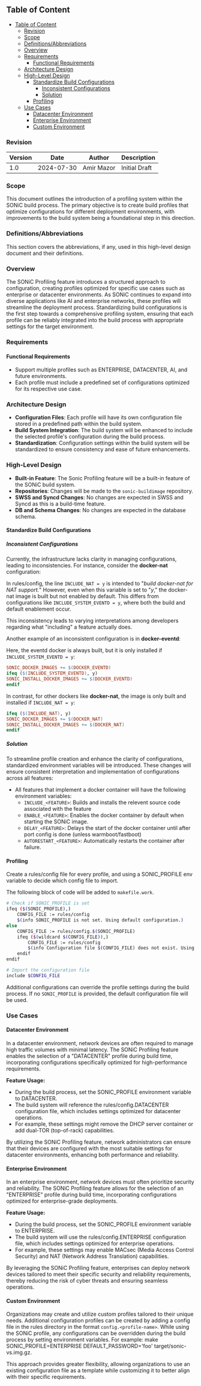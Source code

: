 ## Table of Content

- [Table of Content](#table-of-content)
	- [Revision](#revision)
	- [Scope](#scope)
	- [Definitions/Abbreviations](#definitionsabbreviations)
	- [Overview](#overview)
	- [Requirements](#requirements)
		- [Functional Requirements](#functional-requirements)
	- [Architecture Design](#architecture-design)
	- [High-Level Design](#high-level-design)
		- [Standardize Build Configurations](#standardize-build-configurations)
			- [Inconsistent Configurations](#inconsistent-configurations)
			- [Solution](#solution)
		- [Profiling](#profiling)
	- [Use Cases](#use-cases)
		- [Datacenter Environment](#datacenter-environment)
		- [Enterprise Environment](#enterprise-environment)
		- [Custom Environment](#custom-environment)

### Revision

| Version | Date       | Author       | Description          |
|---------|------------|--------------|----------------------|
| 1.0     | 2024-07-30 | Amir Mazor   | Initial Draft        |

### Scope

This document outlines the introduction of a profiling system within the SONiC build process. The primary objective is to create build profiles that optimize configurations for different deployment environments, with improvements to the build system being a foundational step in this direction.

### Definitions/Abbreviations

This section covers the abbreviations, if any, used in this high-level design document and their definitions.

### Overview

The SONiC Profiling feature introduces a structured approach to configuration, creating profiles optimized for specific use cases such as enterprise or datacenter environments. As SONiC continues to expand into diverse applications like AI and enterprise networks, these profiles will streamline the deployment process. Standardizing build configurations is the first step towards a comprehensive profiling system, ensuring that each profile can be reliably integrated into the build process with appropriate settings for the target environment.

### Requirements

#### Functional Requirements

- Support multiple profiles such as ENTERPRISE, DATACENTER, AI, and future environments.
- Each profile must include a predefined set of configurations optimized for its respective use case.

### Architecture Design

- **Configuration Files**: Each profile will have its own configuration file stored in a predefined path within the build system.
- **Build System Integration**: The build system will be enhanced to include the selected profile's configuration during the build process.
- **Standardization**: Configuration settings within the build system will be standardized to ensure consistency and ease of future enhancements.

### High-Level Design

- **Built-in Feature**: The Sonic Profiling feature will be a built-in feature of the SONiC build system.
- **Repositories**: Changes will be made to the `sonic-buildimage` repository.
- **SWSS and Syncd Changes**: No changes are expected in SWSS and Syncd as this is a build-time feature.
- **DB and Schema Changes**: No changes are expected in the database schema.

#### Standardize Build Configurations

##### Inconsistent Configurations

Currently, the infrastructure lacks clarity in managing configurations, leading to inconsistencies. For instance, consider the **docker-nat** configuration:

In rules/config, the line `INCLUDE_NAT = y` is intended to "*build docker-nat for NAT support.*" However, even when this variable is set to "*y*," the docker-nat image is built but not enabled by default. This differs from configurations like `INCLUDE_SYSTEM_EVENTD = y`, where both the build and default enablement occur.

This inconsistency leads to varying interpretations among developers regarding what "including" a feature actually does.

Another example of an inconsistent configuration is in **docker-eventd**:

Here, the eventd docker is always built, but it is only installed if `INCLUDE_SYSTEM_EVENTD = y`:

```makefile
SONIC_DOCKER_IMAGES += $(DOCKER_EVENTD)
ifeq ($(INCLUDE_SYSTEM_EVENTD), y)
SONIC_INSTALL_DOCKER_IMAGES += $(DOCKER_EVENTD)
endif
```

In contrast, for other dockers like **docker-nat**, the image is only built and installed if `INCLUDE_NAT = y`:

```makefile
ifeq ($(INCLUDE_NAT), y)
SONIC_DOCKER_IMAGES += $(DOCKER_NAT)
SONIC_INSTALL_DOCKER_IMAGES += $(DOCKER_NAT)
endif
```

##### Solution

To streamline profile creation and enhance the clarity of configurations, standardized environment variables will be introduced. These changes will ensure consistent interpretation and implementation of configurations across all features:

- All features that implement a docker container will have the following environment variables:
  - `INCLUDE_<FEATURE>`: Builds and installs the relevent source code associated with the feature
  - `ENABLE_<FEATURE>`: Enables the docker container by default when starting the SONiC image.
  - `DELAY_<FEATURE>`: Delays the start of the docker container until after port config is done (unless warmboot/fastboot)
  - `AUTORESTART_<FEATURE>`: Automatically restarts the container after failure.

#### Profiling

Create a rules/config file for every profile, and using a SONIC_PROFILE env variable to decide which config file to import.

The following block of code will be added to `makefile.work`.

```bash
# Check if SONIC_PROFILE is set
ifeq ($(SONIC_PROFILE),)
    CONFIG_FILE := rules/config
    $(info SONIC_PROFILE is not set. Using default configuration.)
else
    CONFIG_FILE := rules/config.$(SONIC_PROFILE)
    ifeq ($(wildcard $(CONFIG_FILE)),)
        CONFIG_FILE := rules/config
        $(info Configuration file $(CONFIG_FILE) does not exist. Using default configuration.)
    endif
endif

# Import the configuration file
include $CONFIG_FILE
```

Additional configurations can override the profile settings during the build process. If no `SONIC_PROFILE` is provided, the default configuration file will be used.

### Use Cases

#### Datacenter Environment

In a datacenter environment, network devices are often required to manage high traffic volumes with minimal latency. The SONiC Profiling feature enables the selection of a "DATACENTER" profile during build time, incorporating configurations specifically optimized for high-performance requirements.

**Feature Usage:**

- During the build process, set the SONIC_PROFILE environment variable to DATACENTER.
- The build system will reference the rules/config.DATACENTER configuration file, which includes settings optimized for datacenter operations.
- For example, these settings might remove the DHCP server container or add dual-TOR (top-of-rack) capabilities.

By utilizing the SONiC Profiling feature, network administrators can ensure that their devices are configured with the most suitable settings for datacenter environments, enhancing both performance and reliability.

#### Enterprise Environment

In an enterprise environment, network devices must often prioritize security and reliability. The SONiC Profiling feature allows for the selection of an "ENTERPRISE" profile during build time, incorporating configurations optimized for enterprise-grade deployments.

**Feature Usage:**

- During the build process, set the SONIC_PROFILE environment variable to ENTERPRISE.
- The build system will use the rules/config.ENTERPRISE configuration file, which includes settings optimized for enterprise operations.
- For example, these settings may enable MACsec (Media Access Control Security) and NAT (Network Address Translation) capabilities.

By leveraging the SONiC Profiling feature, enterprises can deploy network devices tailored to meet their specific security and reliability requirements, thereby reducing the risk of cyber threats and ensuring seamless operations.

#### Custom Environment

Organizations may create and utilize custom profiles tailored to their unique needs. Additional configuration profiles can be created by adding a config file in the rules directory in the format `config.<profile-name>`. While using the SONiC profile, any configurations can be overridden during the build process by setting environment variables. For example: make SONIC_PROFILE=ENTERPRISE DEFAULT_PASSWORD='foo' target/sonic-vs.img.gz.

This approach provides greater flexibility, allowing organizations to use an existing configuration file as a template while customizing it to better align with their specific requirements.